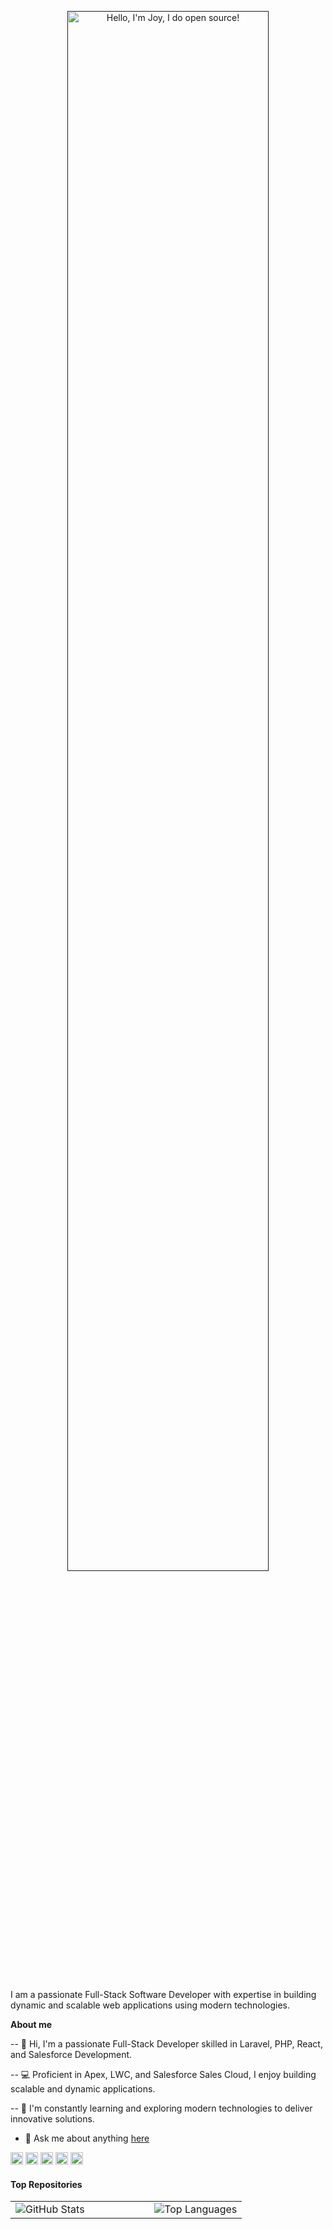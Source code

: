 <p align="center"><a href=""><img width="80%" alt="Hello, I'm Joy, I do open source!" src="" /></a></p>

<br />

I am a passionate Full-Stack Software Developer with expertise in building dynamic and scalable web applications using modern technologies.

<b>**About me**</b>

-- 👋 Hi, I'm a passionate Full-Stack Developer skilled in Laravel, PHP, React, and Salesforce Development.

-- 💻 Proficient in Apex, LWC, and Salesforce Sales Cloud, I enjoy building scalable and dynamic applications.

-- 🌱 I'm constantly learning and exploring modern technologies to deliver innovative solutions.

- 💬 Ask me about anything [here](https://github.com/joysendeveloper/joysendeveloper/issues)

<code><img height="20" alt="" src=""></code>
<code><img height="20" alt="" src=""></code>
<code><img height="20" alt="" src=""></code>
<code><img height="20" alt="" src=""></code>
<code><img height="20" alt="" src=""></code>    




#### Top Repositories

<table style="width:100vw;">
  <tr>
    <td style="width:60%;">
      <img src="https://github-readme-stats.vercel.app/api?username=joysendeveloper&theme=dark&hide_border=false&include_all_commits=false&count_private=false" alt="GitHub Stats" />
    </td>
    <td style="width:40%;">
      <img src="https://github-readme-stats.vercel.app/api/top-langs/?username=joysendeveloper&theme=dark&hide_border=false&include_all_commits=false&count_private=false&layout=compact" alt="Top Languages" />
    </td>
  </tr>
</table>


<br />
<br />

